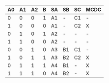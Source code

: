 | A0 | A1 | A2 | B | SA | SB | SC | MCDC |
| --- | --- | --- | --- | --- | --- | --- | --- |
| 0 | 0 | 0 | 1 | A1 | - | C1 | - |
| 1 | 0 | 0 | 0 | A1 | - | C2 | X |
| 0 | 1 | 0 | 1 | A2 | - | - | - |
| 1 | 1 | 0 | 0 | A2 | - | - | - |
| 0 | 0 | 1 | 0 | A3 | B1 | C1 | - |
| 1 | 0 | 1 | 1 | A3 | B2 | C2 | X |
| 0 | 1 | 1 | 1 | A4 | B1 | - | X |
| 1 | 1 | 1 | 0 | A4 | B2 | - | X |
